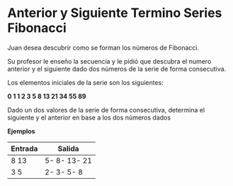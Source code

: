 

  

# Anterior y Siguiente Termino Series Fibonacci

Juan desea descubrir como se forman los números de Fibonacci.

  

Su profesor le enseño la secuencia y le pidió que descubra el numero anterior y el siguiente dado dos números de la serie de forma consecutiva.

  

Los elementos iniciales de la serie son los siguientes:

  

**0 1 1 2 3 5 8 13 21 34 55 89**

  

Dado un dos valores de la serie de forma consecutiva, determina el siguiente y el anterior en base a los dos números dados

**Ejemplos**


|Entrada|Salida  |
|-     |--       |
| 8  13| 5- 8- 13- 21 |
| 3   5| 2- 3- 5- 8 |

 
